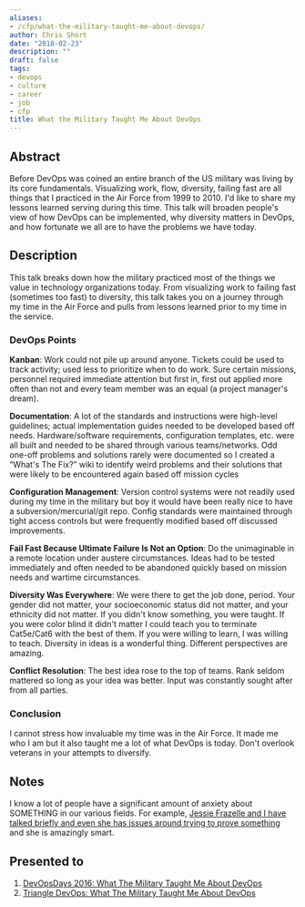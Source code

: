 ```yaml
---
aliases:
- /cfp/what-the-military-taught-me-about-devops/
author: Chris Short
date: "2018-02-23"
description: ""
draft: false
tags:
- devops
- culture
- career
- job
- cfp
title: What the Military Taught Me About DevOps
---
```


## Abstract

Before DevOps was coined an entire branch of the US military was living by its core fundamentals. Visualizing work, flow, diversity, failing fast are all things that I practiced in the Air Force from 1999 to 2010. I'd like to share my lessons learned serving during this time. This talk will broaden people's view of how DevOps can be implemented, why diversity matters in DevOps, and how fortunate we all are to have the problems we have today.

## Description

This talk breaks down how the military practiced most of the things we value in technology organizations today. From visualizing work to failing fast (sometimes too fast) to diversity, this talk takes you on a journey through my time in the Air Force and pulls from lessons learned prior to my time in the service.

### DevOps Points

**Kanban**: Work could not pile up around anyone. Tickets could be used to track activity; used less to prioritize when to do work. Sure certain missions, personnel required immediate attention but first in, first out applied more often than not and every team member was an equal (a project manager's dream).

**Documentation**: A lot of the standards and instructions were high-level guidelines; actual implementation guides needed to be developed based off needs. Hardware/software requirements, configuration templates, etc. were all built and needed to be shared through various teams/networks. Odd one-off problems and solutions rarely were documented so I created a “What's The Fix?” wiki to identify weird problems and their solutions that were likely to be encountered again based off mission cycles

**Configuration Management**: Version control systems were not readily used during my time in the military but boy it would have been really nice to have a subversion/mercurial/git repo. Config standards were maintained through tight access controls but were frequently modified based off discussed improvements.

**Fail Fast Because Ultimate Failure Is Not an Option**: Do the unimaginable in a remote location under austere circumstances. Ideas had to be tested immediately and often needed to be abandoned quickly based on mission needs and wartime circumstances.

**Diversity Was Everywhere**: We were there to get the job done, period. Your gender did not matter, your socioeconomic status did not matter, and your ethnicity did not matter. If you didn't know something, you were taught. If you were color blind it didn't matter I could teach you to terminate Cat5e/Cat6 with the best of them. If you were willing to learn, I was willing to teach. Diversity in ideas is a wonderful thing. Different perspectives are amazing.


**Conflict Resolution**: The best idea rose to the top of teams. Rank seldom mattered so long as your idea was better. Input was constantly sought after from all parties.

### Conclusion

I cannot stress how invaluable my time was in the Air Force. It made me who I am but it also taught me a lot of what DevOps is today. Don't overlook veterans in your attempts to diversify.

## Notes

I know a lot of people have a significant amount of anxiety about SOMETHING in our various fields. For example, [Jessie Frazelle and I have talked briefly and even she has issues around trying to prove something](https://twitter.com/Caelestisca/status/823723771743891456) and she is amazingly smart.

## Presented to

1. [DevOpsDays 2016: What The Military Taught Me About DevOps](/what-the-military-taught-me-about-devops/)  
2. [Triangle DevOps: What The Military Taught Me About DevOps](/triangle-devops-what-the-military-taught-me-about-devops/)